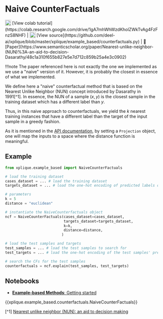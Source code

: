 # Naive CounterFactuals

<sub>
    <img src="https://upload.wikimedia.org/wikipedia/commons/d/d0/Google_Colaboratory_SVG_Logo.svg" width="20">
</sub> [View colab tutorial](https://colab.research.google.com/drive/1gA7mhWhWzdKholZWkTvAg4FzFnzS8NHF) |
<sub>
    <img src="https://upload.wikimedia.org/wikipedia/commons/9/91/Octicons-mark-github.svg" width="20">
</sub> [View source](https://github.com/deel-ai/xplique/blob/master/xplique/example_based/counterfactuals.py) |
📰 [Paper](https://www.semanticscholar.org/paper/Nearest-unlike-neighbor-(NUN)%3A-an-aid-to-decision-Dasarathy/48c1a310f655b827e5e7d712c859b25a4e3c0902)

!!!note
    The paper referenced here is not exactly the one we implemented as we use a "naive" version of it. However, it is probably the closest in essence of what we implemented.

We define here a "naive" counterfactual method that is based on the Nearest Unlike Neighbor (NUN) concept introduced by Dasarathy in 1991[^1]. In essence, the NUN of a sample $(x, y)$ is the closest sample in the training dataset which has a different label than $y$.

Thus, in this naive approach to counterfactuals, we yield the $k$ nearest training instances that have a different label than the target of the input sample in a greedy fashion. 

As it is mentioned in the [API documentation](../../api_example_based/), by setting a `Projection` object, one will map the inputs to a space where the distance function is meaningful.

## Example

```python
from xplique.example_based import NaiveCounterFactuals

# load the training dataset
cases_dataset = ... # load the training dataset
targets_dataset = ... # load the one-hot encoding of predicted labels of the training dataset

# parameters
k = 5
distance = "euclidean"

# instantiate the NaiveCounterfactuals object
ncf = NaiveCounterFactuals(cases_dataset=cases_dataset,
                           targets_dataset=targets_dataset,
                           k=k,
                           distance=distance,
                          )

# load the test samples and targets
test_samples = ... # load the test samples to search for
test_targets = ... # load the one-hot encoding of the test samples' predictions

# search the CFs for the test samples
counterfactuals = ncf.explain(test_samples, test_targets)
```

## Notebooks

- [**Example-based Methods**: Getting started](https://colab.research.google.com/drive/1gA7mhWhWzdKholZWkTvAg4FzFnzS8NHF)

{{xplique.example_based.counterfactuals.NaiveCounterFactuals}}

[^1] [Nearest unlike neighbor (NUN): an aid to decision making](https://www.semanticscholar.org/paper/Nearest-unlike-neighbor-(NUN)%3A-an-aid-to-decision-Dasarathy/48c1a310f655b827e5e7d712c859b25a4e3c0902)